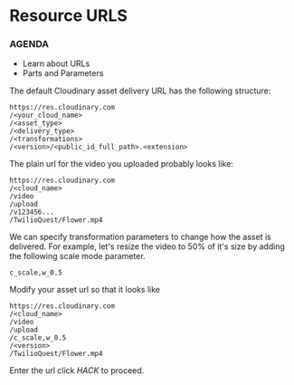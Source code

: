 # Resource URLS

<div class="aside">
<h3>AGENDA</h3>
<ul>
  <li>Learn about URLs</li>
  <li>Parts and Parameters</li>
</ul>
</div>

The default Cloudinary asset delivery URL has the following structure:

```
https://res.cloudinary.com
/<your_cloud_name>
/<asset_type>
/<delivery_type>
/<transformations>
/<version>/<public_id_full_path>.<extension>
```

The plain url for the video you uploaded probably looks like:
```
https://res.cloudinary.com
/<cloud_name>
/video
/upload
/v123456...
/TwilioQuest/Flower.mp4
```
We can specify transformation parameters to change how the asset is delivered. For example, let's resize the video to 50% of it's size by adding the following scale mode parameter.
```
c_scale,w_0.5
```

Modify your asset url so that it looks like
```
https://res.cloudinary.com
/<cloud_name>
/video
/upload
/c_scale,w_0.5
/<version>
/TwilioQuest/Flower.mp4
```
Enter the url 
click _HACK_ to proceed.
